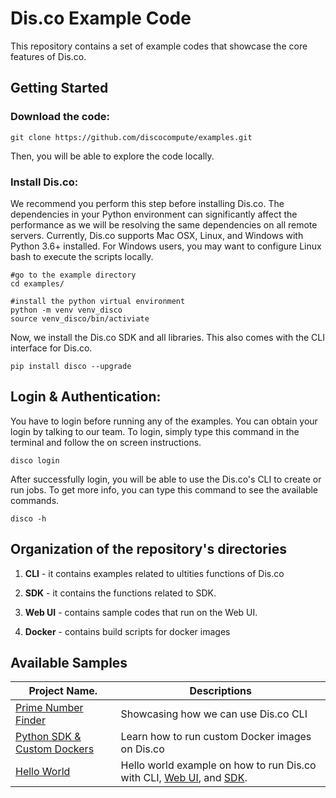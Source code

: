 # Dis.co Example Code

This repository contains a set of example codes that showcase the core features of Dis.co. 

## Getting Started

### Download the code: 

```
git clone https://github.com/discocompute/examples.git
```
Then, you will be able to explore the code locally. 

### Install Dis.co: 

We recommend you perform this step before installing Dis.co. The dependencies in your Python environment can significantly affect the performance as we will be resolving the same dependencies on all remote servers. Currently, Dis.co supports Mac OSX, Linux, and Windows with Python 3.6+ installed. For Windows users, you may want to configure Linux bash to execute the scripts locally. 


```
#go to the example directory
cd examples/

#install the python virtual environment
python -m venv venv_disco
source venv_disco/bin/activiate
```

Now, we install the Dis.co SDK and all libraries. This also comes with the CLI interface for Dis.co.

```
pip install disco --upgrade
```

## Login & Authentication:

You have to login before running any of the examples. You can obtain your login by talking to our team. To login, simply type this command in the terminal and follow the on screen instructions. 

```
disco login
```

After successfully login, you will be able to use the Dis.co's CLI to create or run jobs. To get more info, you can type this command to see the available commands. 

```
disco -h 
```

## Organization of the repository's directories

1. **CLI** - it contains examples related to ultities functions of Dis.co

2. **SDK** - it contains the functions related to SDK.

3. **Web UI** - contains sample codes that run on the Web UI.

4. **Docker** - contains build scripts for docker images


## Available Samples
| Project Name.         |     Descriptions                    |
|-----------------------|-------------------------------------|
| [Prime Number Finder](https://github.com/discocompute/examples/tree/master/cli/prime_finder) |  Showcasing how we can use Dis.co CLI|
| [Python SDK & Custom Dockers](https://github.com/discocompute/examples/tree/master/sdk/python_sdk_custom_docker) | Learn how to run custom Docker images on Dis.co |
| [Hello World](https://github.com/discocompute/examples/tree/master/cli/hello_world) | Hello world example on how to run Dis.co with CLI, [Web UI](https://github.com/discocompute/examples/tree/master/webui/hello_world), and [SDK](https://github.com/discocompute/examples/tree/master/sdk/hello_world). | 
